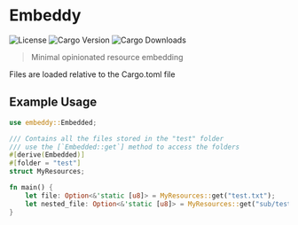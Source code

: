 # Embeddy 

![License](https://img.shields.io/github/license/jacobtread/embeddy?style=for-the-badge)
![Cargo Version](https://img.shields.io/crates/v/embeddy?style=for-the-badge)
![Cargo Downloads](https://img.shields.io/crates/d/embeddy?style=for-the-badge)

> Minimal opinionated resource embedding 

Files are loaded relative to the Cargo.toml file

## Example Usage

```rust
use embeddy::Embedded;

/// Contains all the files stored in the "test" folder 
/// use the [`Embedded::get`] method to access the folders
#[derive(Embedded)]
#[folder = "test"]
struct MyResources;

fn main() {
    let file: Option<&'static [u8]> = MyResources::get("test.txt");
    let nested_file: Option<&'static [u8]> = MyResources::get("sub/test.txt");
}
```